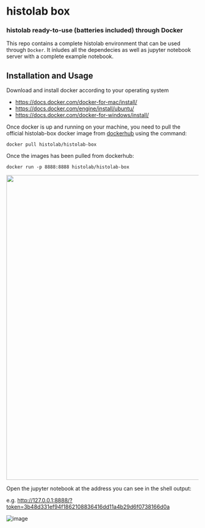 # histolab box
### histolab ready-to-use (batteries included) through Docker

This repo contains a complete histolab environment that can be used through `Docker`. 
It inludes all the dependecies as well as jupyter notebook server with a complete example notebook.

## Installation and Usage

Download and install docker according to your operating system
 - https://docs.docker.com/docker-for-mac/install/
 - https://docs.docker.com/engine/install/ubuntu/
 - https://docs.docker.com/docker-for-windows/install/
 
Once docker is up and running on your machine, you need to pull the official histolab-box docker image from [dockerhub](https://hub.docker.com/r/histolab/histolab-box) using the command:

```shell
docker pull histolab/histolab-box
```

Once the images has been pulled from dockerhub:

```shell
docker run -p 8888:8888 histolab/histolab-box
```

<img src="https://user-images.githubusercontent.com/4196091/92993436-d66d3b80-f4f1-11ea-925d-243a08ea1f03.png" width=800>

Open the jupyter notebook at the address you can see in the shell output:

e.g.  http://127.0.0.1:8888/?token=3b48d331ef94f1862108836416dd11a4b29d6f0738166d0a

![image](https://user-images.githubusercontent.com/4196091/92994324-9ca03300-f4f9-11ea-9c09-7b48b5d9f89e.png)
